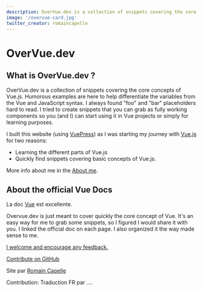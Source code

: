 ```yaml
---
description: OverVue.dev is a collection of snippets covering the core concepts of Vue.js.
image: '/overvue-card.jpg'
twitter_creator: romaincapelle
---
```


# OverVue.dev

## What is OverVue.dev ?

OverVue.dev is a collection of snippets covering the core concepts of Vue.js.
Humorous examples are here to help differentiate the variables from the Vue and JavaScript syntax. I always found "foo" and "bar" placeholders hard to read.
I tried to create snippets that you can grab as fully working components so you (and I) can start using it in Vue projects or simply for learning purposes.

I built this website (using [VuePress](https://vuepress.vuejs.org/)) as I was starting my journey with [Vue.js](https://vuejs.org/) for two reasons:

- Learning the different parts of Vue.js
- Quickly find snippets covering basic concepts of Vue.js.

More info about me in the [About me](/about-romain-capelle).

## About the official Vue Docs

La doc [Vue](https://fr.vuejs.org/v2/guide/) est excellente.

Overvue.dev is just meant to cover quickly the core concept of Vue. It's an easy way for me to grab some snippets, so I figured I would share it with you. I linked the official doc on each page. I also organized it the way made sense to me.

[I welcome and encourage any feedback.](/contact-romain-capelle)

[Contribute on GitHub](https://github.com/romaincapelle/OverVue.dev)

Site par [Romain Capelle](/contact-romain-capelle)

Contribution:
Traduction FR par ....
